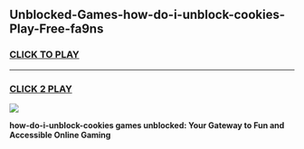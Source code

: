
## Unblocked-Games-how-do-i-unblock-cookies-Play-Free-fa9ns
<h3>
<a href="https://premium76.site?title=how-do-i-unblock-cookies&ref=21A">CLICK TO PLAY</a></h3>
<hr>

<h3>
<a href="https://premium76.site?title=how-do-i-unblock-cookies&ref=21A">CLICK 2 PLAY</a>
  
</h3>

<a href="https://premium76.site?title=how-do-i-unblock-cookies&ref=21A"><img src="https://clearcache.store/games.png"></a>


**how-do-i-unblock-cookies games unblocked: Your Gateway to Fun and Accessible Online Gaming**
